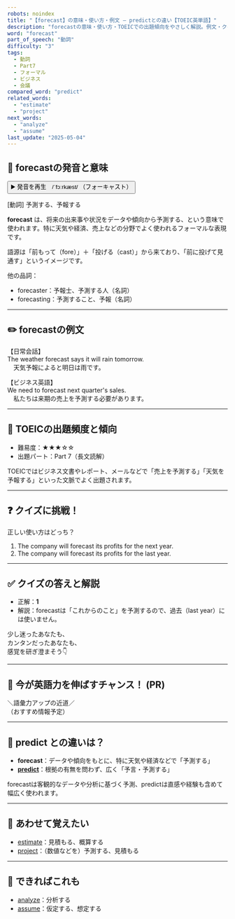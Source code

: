 ```yaml
---
robots: noindex
title: "【forecast】の意味・使い方・例文 ― predictとの違い【TOEIC英単語】"
description: "forecastの意味・使い方・TOEICでの出題傾向をやさしく解説。例文・クイズ付きでpredictとの違いもわかりやすく学べます。"
word: "forecast"
part_of_speech: "動詞"
difficulty: "3"
tags:
  - 動詞
  - Part7
  - フォーマル
  - ビジネス
  - 会議
compared_word: "predict"
related_words:
  - "estimate"
  - "project"
next_words:
  - "analyze"
  - "assume"
last_update: "2025-05-04"
---
```


## 🔰 forecastの発音と意味

<button class="play-audio" onclick="playTTS('forecast')">
  <span class="play-audio-main">
    ▶️ 発音を再生　/ˈfɔːrkæst/
  </span>
  <span class="play-audio-sub">
    （フォーキャスト）
  </span>
</button>

[動詞] 予測する、予報する

**forecast** は、将来の出来事や状況をデータや傾向から予測する、という意味で使われます。特に天気や経済、売上などの分野でよく使われるフォーマルな表現です。

語源は「前もって（fore）」＋「投げる（cast）」から来ており、「前に投げて見通す」というイメージです。

他の品詞：  
- forecaster：予報士、予測する人（名詞）
- forecasting：予測すること、予報（名詞）

---

## ✏️ forecastの例文

【日常会話】  
The weather forecast says it will rain tomorrow.  
　天気予報によると明日は雨です。

【ビジネス英語】  
We need to forecast next quarter's sales.  
　私たちは来期の売上を予測する必要があります。

---

## 🎯 TOEICの出題頻度と傾向

- 難易度：★★★☆☆
- 出題パート：Part 7（長文読解）

TOEICではビジネス文書やレポート、メールなどで「売上を予測する」「天気を予報する」といった文脈でよく出題されます。

---

## ❓ クイズに挑戦！

正しい使い方はどっち？

1. The company will forecast its profits for the next year.  
2. The company will forecast its profits for the last year.

---

## ✅ クイズの答えと解説

- 正解：**1**
- 解説：forecastは「これからのこと」を予測するので、過去（last year）には使いません。

少し迷ったあなたも、  
カンタンだったあなたも、  
感覚を研ぎ澄まそう👇️

---

## 🚀 今が英語力を伸ばすチャンス！ (PR)

<div class="info-center">
＼語彙力アップの近道／<br>  
（おすすめ情報予定）
</div>

---

## 🤔  predict との違いは？

- **forecast**：データや傾向をもとに、特に天気や経済などで「予測する」
- **[predict](/word/predict/)**：根拠の有無を問わず、広く「予言・予測する」

forecastは客観的なデータや分析に基づく予測、predictは直感や経験も含めて幅広く使われます。

---

## 🧩 あわせて覚えたい

- [estimate](/word/estimate/)：見積もる、概算する
- [project](/word/project/)：（数値などを）予測する、見積もる

---

## 📖 できればこれも

- [analyze](/word/analyze/)：分析する
- [assume](/word/assume/)：仮定する、想定する

<!-- cvid: aid39_bid48 -->
